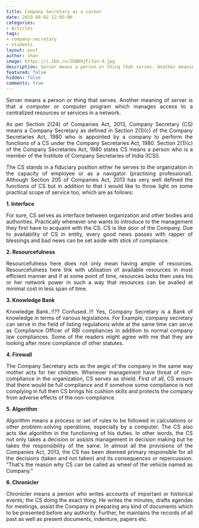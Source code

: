 ```yaml
---
title: Company Secretary as a career 
date: 2019-08-02 12:05:00 
categories:
- Articles
tags:
- company-secretary
- students
layout: post
author: shan
image: https://i.ibb.co/ZGBK0jF/Jan-9.jpg
description: Server means a person or thing that serves. Another meaning of server is that a computer or computer program which manages access to a centralized resources.
featured: false
hidden: false
comments: true
---
```

<p style="text-align: justify;">Server means a person or thing that serves. Another meaning of server is that a computer or computer program which manages access to a centralized resources or services in a network.</p>

<p style="text-align: justify;">As per Section 2(24) of Companies Act, 2013, Company Secretary (CS) means a Company Secretary as defined in Section 2(1)(c) of the Company Secretaries Act, 1980 who is appointed by a company to perform the functions of a CS under the Company Secretaries Act, 1980. Section 2(1)(c) of the Company Secretaries Act, 1980 states CS means a person who is a member of the Institute of Company Secretaries of India (ICSI).</p>

<p style="text-align: justify;">The CS stands in a fiduciary position either he serves to the organization in the capacity of employee or as a navigator (practising professional). Although Section 205 of Companies Act, 2013 has very well defined the functions of CS but in addition to that I would like to throw light on some practical scope of service too, which are as follows:</p>

<p style="text-align: justify;"><strong>1. Interface</strong></p>

<p style="text-align: justify;">For sure, CS serves as interface between organization and other bodies and authorities. Practically whenever one wants to introduce to the management they first have to acquaint with the CS. CS is like door of the Company. Due to availability of CS in entity, every good news passes with rapper of blessings and bad news can be set aside with stick of compliance.</p>

<p style="text-align: justify;"><strong>2. Resourcefulness</strong></p>

<p style="text-align: justify;">Resourcefulness here does not only mean having ample of resources. Resourcefulness here link with utilisation of available resources in most efficient manner and if at some point of time, resources lacks then uses his or her network power in such a way that resources can be availed at minimal cost in less span of time.</p>

<p style="text-align: justify;"><strong>3. Knowledge Bank</strong></p>

<p style="text-align: justify;">Knowledge Bank..!!?? Confused..!!! Yes, Company Secretary is a Bank of knowledge in terms of various legislations. For Example, company secretary can serve in the field of listing regulations while at the same time can serve as Compliance Officer of RBI compliances in addition to normal company law compliances. Some of the readers might agree with me that they are looking after more compliance of other statutes.</p>

<p style="text-align: justify;"><strong>4. Firewall</strong></p>

<p style="text-align: justify;">The Company Secretary acts as the aegis of the company in the same way mother acts for her children. Whenever management have threat of non-compliance in the organization, CS serves as shield. First of all, CS ensure that there would be full compliance and if somehow some compliance is not complying in full then CS brings his cushion skills and protects the company from adverse effects of the non-compliance.</p>

<p style="text-align: justify;"><strong>5. Algorithm</strong></p>

<p style="text-align: justify;">Algorithm means a process or set of rules to be followed in calculations or other problem-solving operations, especially by a computer. The CS also acts like algorithm in the functioning of his duties. In other words, the CS not only takes a decision or assists management in decision making but he takes the responsibility of the same. In almost all the provisions of the Companies Act, 2013, the CS has been deemed primary responsible for all the decisions (taken and not taken) and its consequences or repercussion. &ldquo;That&#39;s the reason why CS can be called as wheel of the vehicle named as Company.&rdquo;</p>

<p style="text-align: justify;"><strong>6. Chronicler</strong></p>

<p style="text-align: justify;">Chronicler means a person who writes accounts of important or historical events; the CS doing the exact thing. He writes the minutes, drafts agendas for meetings, assist the Company in preparing any kind of documents which to be presented before any authority. Further, he maintains the records of all past as well as present documents, indenture, papers etc.</p>

